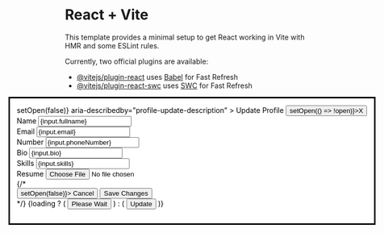 # React + Vite

This template provides a minimal setup to get React working in Vite with HMR and some ESLint rules.

Currently, two official plugins are available:

- [@vitejs/plugin-react](https://github.com/vitejs/vite-plugin-react/blob/main/packages/plugin-react/README.md) uses [Babel](https://babeljs.io/) for Fast Refresh
- [@vitejs/plugin-react-swc](https://github.com/vitejs/vite-plugin-react-swc) uses [SWC](https://swc.rs/) for Fast Refresh


<Dialog open={open}>
        <DialogContent
          className="sm:max-w-[425px]"
          onInteractOutside={() => setOpen(false)}
          aria-describedby="profile-update-description"
        >
          <DialogHeader className="flex flex-row justify-between items-center p-3">
            <DialogTitle className="font-bold font-serif">
              Update Profile
            </DialogTitle>
            <button onClick={() => setOpen(() => !open)}>X</button>
          </DialogHeader>
          <form className="font-serif font-medium" onSubmit={submitHandler}>
            <div className="grid gap-4 py-4">
              <div className="grid grid-cols-4 items-center gap-4">
                <Label htmlFor="name" className="text-right">
                  Name
                </Label>
                <Input
                  id="name"
                  value={input.fullname}
                  onChange={changeEventHandler}
                  name="name"
                  className="col-span-2"
                />
              </div>
              <div className="grid grid-cols-4 items-center gap-4">
                <Label htmlFor="email" className="text-right">
                  Email
                </Label>
                <Input
                  id="email"
                  value={input.email}
                  onChange={changeEventHandler}
                  name="email"
                  className="col-span-2"
                />
              </div>
              <div className="grid grid-cols-4 items-center gap-4">
                <Label htmlFor="number" className="text-right">
                  Number
                </Label>
                <Input
                  id="number"
                  value={input.phoneNumber}
                  onChange={changeEventHandler}
                  name="number"
                  className="col-span-2"
                />
              </div>
              <div className="grid grid-cols-4 items-center gap-4">
                <Label htmlFor="bio" className="text-right">
                  Bio
                </Label>
                <Input
                  id="bio"
                  value={input.bio}
                  onChange={changeEventHandler}
                  name="bio"
                  className="col-span-2"
                />
              </div>
              <div className="grid grid-cols-4 items-center gap-4">
                <Label htmlFor="skills" className="text-right">
                  Skills
                </Label>
                <Input
                  id="skills"
                  value={input.skills}
                  onChange={changeEventHandler}
                  name="skills"
                  className="col-span-2"
                />
              </div>
              <div className="grid grid-cols-4 items-center gap-4">
                <Label htmlFor="resume" className="text-right">
                  Resume
                </Label>
                <Input
                  id="resume"
                  name="resume"
                  accept="application/pdf"
                  className="col-span-2"
                  type="file"
                  // value={input.file}
                  onChange={fileChangeHandler}
                />
              </div>
            </div>
            {/* <div className="flex justify-end">
              <Button variant="outline" onClick={() => setOpen(false)}>
                Cancel
              </Button>
              <Button type="submit" className="ml-2">
                Save Changes
              </Button>
            </div> */}
            <DialogFooter>
            {loading ? (
            <Button>
              <Loader2 className="mr-2 w-4 h-4 animate-spin" />
              Please Wait
            </Button>
          ) : (
            <Button className="bg-neutral-800 my-1">Update</Button>
          )}
            </DialogFooter>
          </form>
        </DialogContent>
      </Dialog>